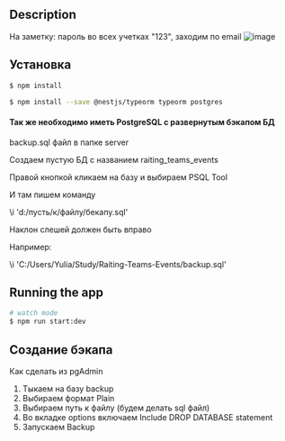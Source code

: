 ## Description

На заметку:
пароль во всех учетках "123", заходим по email
![image](https://user-images.githubusercontent.com/74527737/206859237-c0f4e73c-b856-44a4-95d2-5fcf45824bb1.png)


## Установка

```bash
$ npm install

$ npm install --save @nestjs/typeorm typeorm postgres
```

#### Так же необходимо иметь PostgreSQL с развернутым бэкапом БД
backup.sql файл в папке server

Создаем пустую БД с названием raiting_teams_events

Правой кнопкой кликаем на базу и выбираем PSQL Tool

И там пишем команду

\i 'd:/пусть/к/файлу/бекапу.sql'

Наклон слешей должен быть вправо

Например:

\i 'C:/Users/Yulia/Study/Raiting-Teams-Events/backup.sql'

## Running the app



```bash
# watch mode
$ npm run start:dev

```

## Создание бэкапа

Как сделать из pgAdmin

1. Тыкаем на базу backup
2. Выбираем формат Plain
3. Выбираем путь к файлу (будем делать sql файл)
4. Во вкладке options включаем Include DROP DATABASE statement
5. Запускаем Backup

